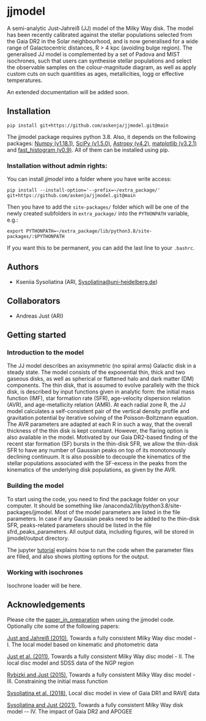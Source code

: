 # jjmodel

A semi-analytic Just-Jahreiß (JJ) model of the Milky Way disk. The model 
has been recently calibrated against the stellar populations selected from the Gaia DR2 in the Solar neighbourhood, and is now generalised for a wide range of Galactocentric distances, R > 4 kpc (avoiding bulge region). The generalised JJ model is complemented by a set of Padova and MIST isochrones, such that users can synthesise stellar populations and select the observable samples on the colour-magnitude diagram, as well as apply custom cuts on such quantities as ages, metallicities, logg or effective temperatures. 

An extended documentation will be added soon. 

## Installation

```
pip install git+https://github.com/askenja/jjmodel.git@main
```
The jjmodel package requires python 3.8. Also, it depends on the following packages: [Numpy (v1.18.1)](https://numpy.org/), [SciPy (v1.5.0)](http://www.scipy.org/), [Astropy (v4.2)](http://www.astropy.org/), [matplotlib (v3.2.1)](http://matplotlib.sourceforge.net/) and [fast_histogram (v0.9)](https://github.com/astrofrog/fast-histogram). 
All of them can be installed using pip.


### Installation without admin rights:
You can install *jjmodel* into a folder where you have write access:

```
pip install --install-option='--prefix=~/extra_package/' git+https://github.com/askenja/jjmodel.git@main
```

Then you have to add the `site-packages/` folder which will be one of the newly created subfolders in `extra_package/` into the ```PYTHONPATH``` variable, e.g.:

```
export PYTHONPATH=~/extra_package/lib/python3.8/site-packages/:$PYTHONPATH
```

If you want this to be permanent, you can add the last line to your `.bashrc`.


## Authors
- Kseniia Sysoliatina (ARI, Sysoliatina@uni-heidelberg.de)

## Collaborators
- Andreas Just (ARI)



## Getting started

### Introduction to the model

The JJ model describes an axisymmetric (no spiral arms) Galactic disk in a steady state. 
The model consists of the exponential thin, thick and two gaseous disks, as well as spherical or flattened halo and dark matter (DM) components. The thin disk, that is assumed to evolve parallely with the thick disk, is described by input functions given in analytic form: the initial mass function (IMF), star formation rate (SFR), age-velocity dispersion relation (AVR), and age-metallicity relation (AMR). At each radial zone R, the JJ model calculates a self-consistent pair of the vertical density profile and gravitation potential by iterative solving of the Poisson-Boltzmann equation. The AVR parameters are adapted at each R in such a way, that the overall thickness of the thin disk is kept constant. However, the flaring option is also available in the model. Motivated by our Gaia DR2-based finding of the recent star formation (SF) bursts in the thin-disk SFR, we allow the thin-disk SFR to have any number of Gaussian peaks on top of its monotonously declining continuum. It is also possible to decouple the kinematics of the stellar populations associated with the SF-excess in the peaks from the kinematics of the underlying disk populations, as given by the AVR. 


### Building the model

To start using the code, you need to find the package folder on your computer. It should be something like /anaconda2/lib/python3.8/site-packages/jjmodel. Most of the model parameters are listed in the file parameters. In case if any Gaussian peaks need to be added to the thin-disk SFR, peaks-related parameters should be listed in the file sfrd_peaks_parameters. All output data, including figures, will be stored in jjmodel/output directory. 

The jupyter [tutorial](https://github.com/askenja/jjmodel/blob/main/tutorials/model_disk.ipynb) explains how to run the code when the parameter files are filled, and also shows plotting options for the output. 

### Working with isochrones

Isochrone loader will be here. 

## Acknowledgements
Please cite the [paper_in_preparation](link) when using the jjmodel code.
Optionally cite some of the following papers:

[Just and Jahreiß (2010)](https://ui.adsabs.harvard.edu/abs/2010MNRAS.402..461J/abstract), Towards a fully consistent Milky Way disc model - I. The local model based on kinematic and photometric data

[Just et al. (2011)](https://ui.adsabs.harvard.edu/abs/2011MNRAS.411.2586J/abstract), Towards a fully consistent Milky Way disc model - II. The local disc model and SDSS data of the NGP region

[Rybizki and Just (2015)](https://ui.adsabs.harvard.edu/abs/2015MNRAS.447.3880R/abstract), Towards a fully consistent Milky Way disc model - III. Constraining the initial mass function

[Sysoliatina et al. (2018)](https://ui.adsabs.harvard.edu/abs/2018A%26A...620A..71S/abstract), Local disc model in view of Gaia DR1 and RAVE data

[Sysoliatina and Just (2021)](https://ui.adsabs.harvard.edu/abs/2021arXiv210209311S/abstract), Towards a fully consistent Milky Way disk model -- IV. The impact of Gaia DR2 and APOGEE


